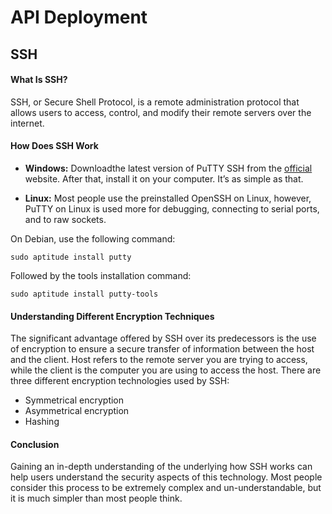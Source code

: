 # API Deployment

## SSH

#### What Is SSH?

SSH, or Secure Shell Protocol, is a remote administration protocol that allows users to access, control, and modify their remote servers over the internet.


#### How Does SSH Work

- **Windows:** 
Downloadthe latest version of PuTTY SSH from the [official](https://www.putty.org/) website. After that, install it on your computer. It’s as simple as that.

- **Linux:** 
Most people use the preinstalled OpenSSH on Linux, however, PuTTY on Linux is used more for debugging, connecting to serial ports, and to raw sockets.

On Debian, use the following command:

``sudo aptitude install putty``

Followed by the tools installation command:

``sudo aptitude install putty-tools``




#### Understanding Different Encryption Techniques

The significant advantage offered by SSH over its predecessors is the use of encryption to ensure a secure transfer of information between the host and the client. Host refers to the remote server you are trying to access, while the client is the computer you are using to access the host. There are three different encryption technologies used by SSH:

- Symmetrical encryption
- Asymmetrical encryption
- Hashing



#### Conclusion

Gaining an in-depth understanding of the underlying how SSH works can help users understand the security aspects of this technology. Most people consider this process to be extremely complex and un-understandable, but it is much simpler than most people think.
